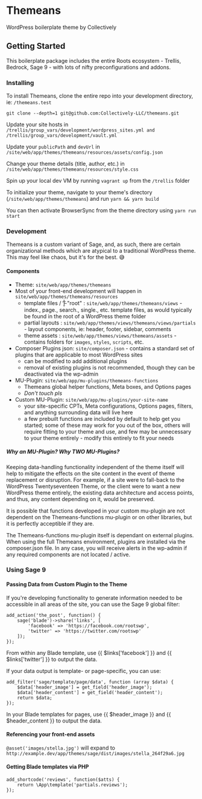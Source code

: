 # Themeans

WordPress boilerplate theme by Collectively

## Getting Started

This boilerplate package includes the entire Roots ecosystem - Trellis, Bedrock, Sage 9 - with lots of nifty preconfigurations and addons.

### Installing

To install Themeans, clone the entire repo into your development directory, ie: `/themeans.test`
```
git clone --depth=1 git@github.com:Collectively-LLC/themeans.git
```

Update your site hosts in `/trellis/group_vars/development/wordpress_sites.yml and /trellis/group_vars/development/vault.yml`

Update your `publicPath` and `devUrl` in `/site/web/app/themes/themeans/resources/assets/config.json`

Change your theme details (title, author, etc.) in `/site/web/app/themes/themeans/resources/style.css`

Spin up your local dev VM by running `vagrant up` from the `/trellis` folder

To initialize your theme, navigate to your theme's directory (`/site/web/app/themes/themeans`) and run `yarn && yarn build`

You can then activate BrowserSync from the theme directory using `yarn run start`

### Development

Themeans is a custom variant of Sage, and, as such, there are certain organizational methods which are atypical to a traditional WordPress theme. This may feel like chaos, but it's for the best. 😅

#### Components

- Theme: `site/web/app/themes/themeans`
- Most of your front-end development will happen in  `site/web/app/themes/themeans/resources`
  - template files / Ƭ̵̬̊ "root" : `site/web/app/themes/themeans/views` - index., page., search., single., etc. template files, as would typically be found in the root of a WordPress theme folder
  - partial layouts : `site/web/app/themes/views/themeans/views/partials` - layout components, ie: header, footer, sidebar, comments
  - theme assets : `site/web/app/themes/views/themeans/assets` - contains folders for `images`, `styles`, `scripts`, etc.
- Composer Plugins json: `site/composer.json` - contains a standard set of plugins that are applicable to most WordPress sites
  - can be modified to add additional plugins
  - removal of existing plugins is not recommended, though they can be deactivated via the wp-admin
- MU-Plugin: `site/web/app/mu-plugins/themeans-functions`
  - Themeans global helper functions, Meta boxes, and Options pages
  - *Don't touch pls*
- Custom MU-Plugin: `site/web/app/mu-plugins/your-site-name`
  - your site-specific CPTs, Meta configurations, Options pages, filters, and anything surrounding data will live here
  - a few prebuilt functions are included by default to help get you started; some of these may work for you out of the box, others will require fitting to your theme and use, and few may be unnecessary to your theme entirely - modify this entirely to fit your needs

##### Why an MU-Plugin? Why *TWO* MU-Plugins?

Keeping data-handling functionality independent of the theme itself will help to mitigate the effects on the site content in the event of theme replacement or disruption. For example, if a site were to fall-back to the WordPress Twentyseventeen Theme, or the client were to want a new WordPress theme entirely, the existing data architecture and access points, and thus, any content depending on it, would be preserved.

It is possible that functions developed in your custom mu-plugin are not dependent on the Themeans-functions mu-plugin or on other libraries, but it is perfectly acceptible if they are.

The Themeans-functions mu-plugin itself is dependant on external plugins. When using the full Themeans environment, plugins are installed via the composer.json file. In any case, you will receive alerts in the wp-admin if any required components are not located / active.

### Using Sage 9

#### Passing Data from Custom Plugin to the Theme

If you're developing functionality to generate information needed to be accessible in all areas of the site, you can use the Sage 9 global filter:
```
add_action('the_post', function() {
    sage('blade')->share('links', [
        'facebook' => 'https://facebook.com/rootswp',
        'twitter' => 'https://twitter.com/rootswp'
    ]);
});
```
From within any Blade template, use {{ $links['facebook'] }} and {{ $links['twitter'] }} to output the data.

If your data output is template- or page-specific, you can use:
```
add_filter('sage/template/page/data', function (array $data) {
    $data['header_image'] = get_field('header_image');
    $data['header_content'] = get_field('header_content');
    return $data;
});
```
In your Blade templates for pages, use {{ $header_image }} and {{ $header_content }} to output the data.

#### Referencing your front-end assets

`@asset('images/stella.jpg')` will expand to `http://example.dev/app/themes/sage/dist/images/stella_264f29a6.jpg`

#### Getting Blade templates via PHP
```
add_shortcode('reviews', function($atts) {
    return \App\template('partials.reviews');
});
```
